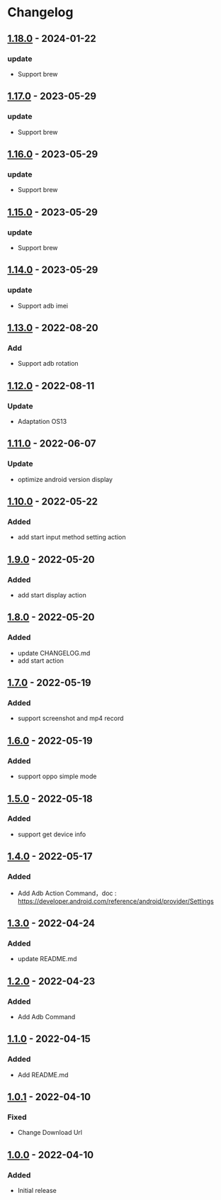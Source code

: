 # Changelog


## [1.18.0] - 2024-01-22

### update
- Support brew


## [1.17.0] - 2023-05-29

### update
- Support brew


## [1.16.0] - 2023-05-29

### update
- Support brew


## [1.15.0] - 2023-05-29

### update
- Support brew

## [1.14.0] - 2023-05-29

### update
- Support adb imei

## [1.13.0] - 2022-08-20

### Add
- Support adb rotation

## [1.12.0] - 2022-08-11

### Update
- Adaptation OS13

## [1.11.0] - 2022-06-07

### Update
- optimize android version display

## [1.10.0] - 2022-05-22

### Added
- add start input method setting action

## [1.9.0] - 2022-05-20

### Added
- add start display action

## [1.8.0] - 2022-05-20

### Added
- update CHANGELOG.md
- add start action

## [1.7.0] - 2022-05-19

### Added
- support screenshot and mp4 record

## [1.6.0] - 2022-05-19

### Added
- support oppo simple mode

## [1.5.0] - 2022-05-18

### Added
- support get device info

## [1.4.0] - 2022-05-17

### Added
- Add Adb Action Command，doc : https://developer.android.com/reference/android/provider/Settings

## [1.3.0] - 2022-04-24

### Added
- update README.md


## [1.2.0] - 2022-04-23

### Added
- Add Adb Command

## [1.1.0] - 2022-04-15

### Added
- Add README.md

## [1.0.1] - 2022-04-10

### Fixed

- Change Download Url

## [1.0.0] - 2022-04-10

### Added

- Initial release


[1.0.0]: https://github.com/ilpanda/rabbit/releases/tag/1.0.0
[1.0.1]: https://github.com/ilpanda/rabbit/releases/tag/1.0.1
[1.1.0]: https://github.com/ilpanda/rabbit/releases/tag/1.1.0
[1.2.0]: https://github.com/ilpanda/rabbit/releases/tag/1.2.0
[1.3.0]: https://github.com/ilpanda/rabbit/releases/tag/1.3.0
[1.4.0]: https://github.com/ilpanda/rabbit/releases/tag/1.4.0
[1.5.0]: https://github.com/ilpanda/rabbit/releases/tag/1.5.0
[1.6.0]: https://github.com/ilpanda/rabbit/releases/tag/1.6.0
[1.7.0]: https://github.com/ilpanda/rabbit/releases/tag/1.7.0
[1.8.0]: https://github.com/ilpanda/rabbit/releases/tag/1.8.0
[1.9.0]: https://github.com/ilpanda/rabbit/releases/tag/1.9.0
[1.10.0]: https://github.com/ilpanda/rabbit/releases/tag/1.10.0
[1.11.0]: https://github.com/ilpanda/rabbit/releases/tag/1.11.0
[1.12.0]: https://github.com/ilpanda/rabbit/releases/tag/1.12.0
[1.13.0]: https://github.com/ilpanda/rabbit/releases/tag/1.13.0
[1.14.0]: https://github.com/ilpanda/rabbit/releases/tag/1.14.0
[1.15.0]: https://github.com/ilpanda/rabbit/releases/tag/1.15.0
[1.16.0]: https://github.com/ilpanda/rabbit/releases/tag/1.16.0
[1.17.0]: https://github.com/ilpanda/rabbit/releases/tag/1.17.0
[1.18.0]: https://github.com/ilpanda/rabbit/releases/tag/1.18.0
